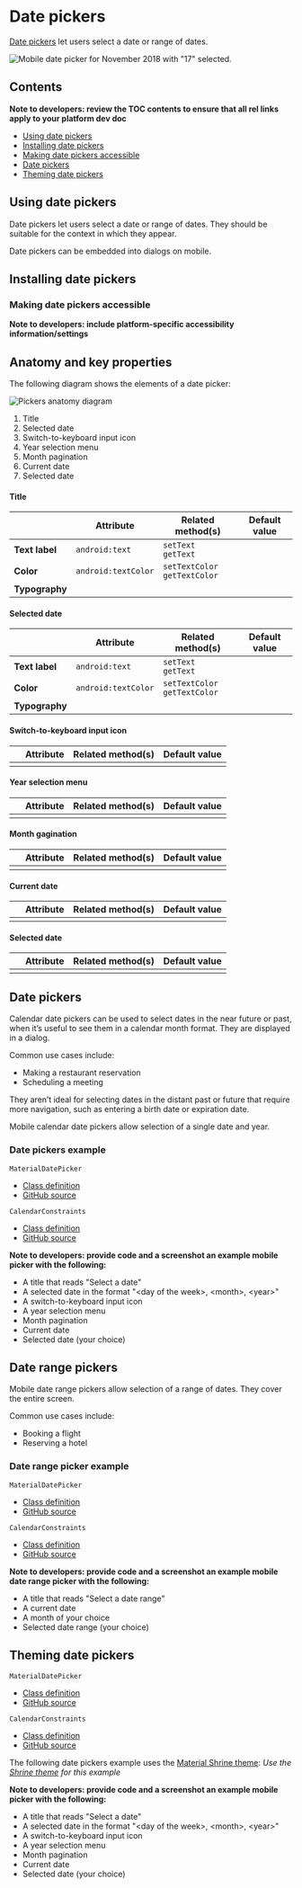 <!--docs:
title: "Material <component>"
layout: detail
section: components
excerpt: "Date pickers let users select a date or range of dates."
iconId: 
path: /catalog/date-pickers/
-->

# Date pickers

[Date pickers](https://material.io/components/date-pickers) let users select a date or range of dates. 

![Mobile date picker for November 2018 with "17" selected.](assets/pickers_hero.png)

## Contents

**Note to developers: review the TOC contents to ensure that all rel links apply to your platform dev doc**

* [Using date pickers](#using-date-pickers)
* [Installing date pickers](#installing-date-pickers)
* [Making date pickers accessible](#making-date-pickers-accessible)
* [Date pickers](#mobile-date-pickers)
* [Theming date pickers](#theming-date-pickers)

## Using date pickers

Date pickers let users select a date or range of dates. They should be suitable for the context in which they appear.

Date pickers can be embedded into dialogs on mobile.

## Installing date pickers

### Making date pickers accessible 

**Note to developers: include platform-specific accessibility information/settings**

## Anatomy and key properties

The following diagram shows the elements of a date picker:

![Pickers anatomy diagram](assets/pickers_anatomy.png)

1. Title
2. Selected date
3. Switch-to-keyboard input icon
4. Year selection menu
5. Month pagination
6. Current date
7. Selected date

#### Title
&nbsp;         | Attribute                | Related method(s)                 | Default value
-------------- | ------------------------ | --------------------------------- | -------------
**Text label** | `android:text`           | `setText`<br/>`getText`           | 
**Color**      | `android:textColor`      | `setTextColor`<br/>`getTextColor` | 
**Typography** | | |

#### Selected date

&nbsp;         | Attribute                | Related method(s)                 | Default value
-------------- | ------------------------ | --------------------------------- | -------------
**Text label** | `android:text`           | `setText`<br/>`getText`           | 
**Color**      | `android:textColor`      | `setTextColor`<br/>`getTextColor` | 
**Typography** | | |

#### Switch-to-keyboard input icon


&nbsp;         | Attribute                | Related method(s)                 | Default value
-------------- | ------------------------ | --------------------------------- | -------------
 | | | 

#### Year selection menu


&nbsp;         | Attribute                | Related method(s)                 | Default value
-------------- | ------------------------ | --------------------------------- | -------------
 | | | 

#### Month gagination


&nbsp;         | Attribute                | Related method(s)                 | Default value
-------------- | ------------------------ | --------------------------------- | -------------
 | | | 

#### Current date


&nbsp;         | Attribute                | Related method(s)                 | Default value
-------------- | ------------------------ | --------------------------------- | -------------
 | | | 

#### Selected date


&nbsp;         | Attribute                | Related method(s)                 | Default value
-------------- | ------------------------ | --------------------------------- | -------------
 | | | 

## Date pickers

Calendar date pickers can be used to select dates in the near future or past, when it’s useful to see them in a calendar month format. They are displayed in a dialog.

Common use cases include:

* Making a restaurant reservation
* Scheduling a meeting

They aren’t ideal for selecting dates in the distant past or future that require more navigation, such as entering a birth date or expiration date.

Mobile calendar date pickers allow selection of a single date and year.

### Date pickers example

`MaterialDatePicker`
* [Class definition](https://developer.android.com/reference/com/google/android/material/datepicker/MaterialDatePicker)
* [GitHub source](https://github.com/material-components/material-components-android/tree/master/lib/java/com/google/android/material/datepicker/MaterialDatePicker.java)

`CalendarConstraints`
* [Class definition](https://developer.android.com/reference/com/google/android/material/datepicker/CalendarConstraints)
* [GitHub source](https://github.com/material-components/material-components-android/tree/master/lib/java/com/google/android/material/datepicker/CalendarConstraints.java)

**Note to developers: provide code and a screenshot an example mobile picker with the following:**
* A title that reads "Select a date"
* A selected date in the format "\<day of the week\>, \<month\>, \<year\>"
* A switch-to-keyboard input icon
* A year selection menu
* Month pagination
* Current date
* Selected date (your choice)

## Date range pickers

Mobile date range pickers allow selection of a range of dates. They cover the entire screen.

Common use cases include:

* Booking a flight
* Reserving a hotel

### Date range picker example

`MaterialDatePicker`
* [Class definition](https://developer.android.com/reference/com/google/android/material/datepicker/MaterialDatePicker)
* [GitHub source](https://github.com/material-components/material-components-android/tree/master/lib/java/com/google/android/material/datepicker/MaterialDatePicker.java)

`CalendarConstraints`
* [Class definition](https://developer.android.com/reference/com/google/android/material/datepicker/CalendarConstraints)
* [GitHub source](https://github.com/material-components/material-components-android/tree/master/lib/java/com/google/android/material/datepicker/CalendarConstraints.java)


**Note to developers: provide code and a screenshot an example mobile date range picker with the following:**
* A title that reads "Select a date range"
* A current date
* A month of your choice
* Selected date range (your choice)


## Theming date pickers

`MaterialDatePicker`
* [Class definition](https://developer.android.com/reference/com/google/android/material/datepicker/MaterialDatePicker)
* [GitHub source](https://github.com/material-components/material-components-android/tree/master/lib/java/com/google/android/material/datepicker/MaterialDatePicker.java)

`CalendarConstraints`
* [Class definition](https://developer.android.com/reference/com/google/android/material/datepicker/CalendarConstraints)
* [GitHub source](https://github.com/material-components/material-components-android/tree/master/lib/java/com/google/android/material/datepicker/CalendarConstraints.java)

The following date pickers example uses the [Material Shrine theme](https://material.io/design/material-studies/shrine.html):
_Use the [Shrine theme](https://material.io/design/material-studies/shrine.html) for this example_

**Note to developers: provide code and a screenshot an example mobile picker with the following:**
* A title that reads "Select a date"
* A selected date in the format "\<day of the week\>, \<month\>, \<year\>"
* A switch-to-keyboard input icon
* A year selection menu
* Month pagination
* Current date
* Selected date (your choice)


